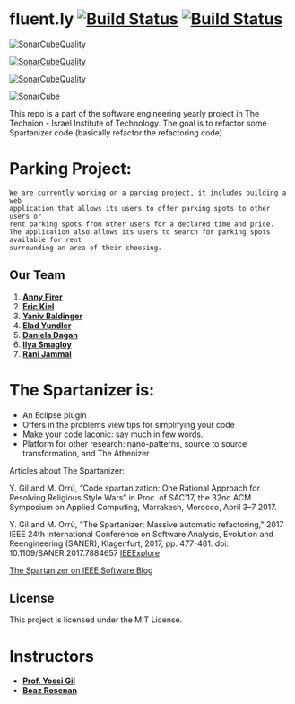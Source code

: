 
# fluent.ly [![Build Status](https://travis-ci.com/TechnionYP5779/team3.svg?branch=master)](https://travis-ci.com/TechnionYP5779/team3)  [![Build Status](https://img.shields.io/lgtm/alerts/g/TechnionYP5779/team3.svg?logo=lgtm&logoWidth=18)](https://lgtm.com/projects/g/TechnionYP5779/team3)
[![SonarCubeQuality](https://sonarcloud.io/api/project_badges/measure?project=il.org.spartan%3Afluent.ly.3&metric=coverage)](https://sonarcloud.io/dashboard?id=il.org.spartan%3Afluent.ly.3)

[![SonarCubeQuality](https://sonarcloud.io/api/project_badges/measure?project=il.org.spartan%3Afluent.ly.3&metric=ncloc)](https://sonarcloud.io/dashboard?id=il.org.spartan%3Afluent.ly.3)

[![SonarCubeQuality](https://sonarcloud.io/api/project_badges/measure?project=il.org.spartan%3Afluent.ly.3&metric=sqale_rating)](https://sonarcloud.io/dashboard?id=il.org.spartan%3Afluent.ly.3)

[![SonarCube](https://sonarcloud.io/api/project_badges/quality_gate?project=il.org.spartan%3Afluent.ly.3)](https://sonarcloud.io/dashboard?id=il.org.spartan%3Afluent.ly.3)

This repo is a part of the software engineering yearly project in The Technion - Israel Institute of Technology.
The goal is to refactor some Spartanizer code (basically refactor the refactoring code)

# <a name="introduction"></a>Parking Project:
	We are currently working on a parking project, it includes building a web
	application that allows its users to offer parking spots to other users or
	rent parking spots from other users for a declared time and price.
	The application also allows its users to search for parking spots available for rent
	surrounding an area of their choosing.
	
## Our Team
1. [**Anny Firer** ](https://github.com/anny234)
2. [**Eric Kiel** ](https://github.com/eric-K1)
3. [**Yaniv Baldinger** ](https://github.com/yanivbaldi)
4. [**Elad Yundler** ](https://github.com/eladyundler)
5. [**Daniela Dagan** ](https://github.com/DanielaDii)
6. [**Ilya Smagloy** ](https://github.com/IliaSmagloy)
7. [**Rani Jammal** ](https://github.com/IliaSmagloy)


# <a name="introduction"></a>The Spartanizer is:
- An Eclipse plugin
- Offers in the problems view tips for simplifying your code 
- Make your code laconic: say much in few words.
- Platform for other research: nano-patterns, source to source transformation, and The Athenizer



Articles about The Spartanizer:

 Y. Gil and M. Orrú, “Code spartanization: One Rational Approach for Resolving Religious Style Wars” in Proc. of SAC’17, the 32nd ACM Symposium on Applied Computing, Marrakesh, Morocco, April 3–7 2017.

 Y. Gil and M. Orrù, "The Spartanizer: Massive automatic refactoring," 
2017 IEEE 24th International Conference on Software Analysis, Evolution and Reengineering (SANER), Klagenfurt, 2017, pp. 477-481. doi: 10.1109/SANER.2017.7884657
[IEEExplore](http://ieeexplore.ieee.org/stamp/stamp.jsp?tp=&arnumber=7884657&isnumber=7884596)

 [The Spartanizer on IEEE Software Blog](http://blog.ieeesoftware.org/2017/03/the-spartanizer.html "IEEE Software Blog")

## License

This project is licensed under the MIT License. 

# Instructors
* [**Prof. Yossi Gil** ](https://github.com/yossigil/)
* [**Boaz Rosenan** ](https://github.com/brosenan)
